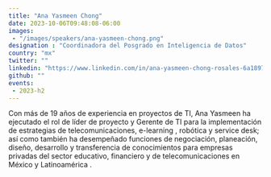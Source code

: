 ```yaml
---
title: "Ana Yasmeen Chong"
date: 2023-10-06T09:48:08-06:00
images: 
 - "/images/speakers/ana-yasmeen-chong.png"
designation : "Coordinadora del Posgrado en Inteligencia de Datos"
country: "mx"
twitter: ""
linkedin: "https://www.linkedin.com/in/ana-yasmeen-chong-rosales-6a189754/?originalSubdomain=mx"
github: ""
events: 
 - 2023-h2
---
```


Con más de 19 años de experiencia en proyectos de TI, Ana Yasmeen ha ejecutado el rol de líder de proyecto y Gerente de TI para la implementación de estrategias de telecomunicaciones, e-learning , robótica y service desk; así como también ha desempeñado funciones de negociación, planeación, diseño, desarrollo y transferencia de conocimientos para empresas privadas del sector educativo, financiero y de telecomunicaciones en México y Latinoamérica .

